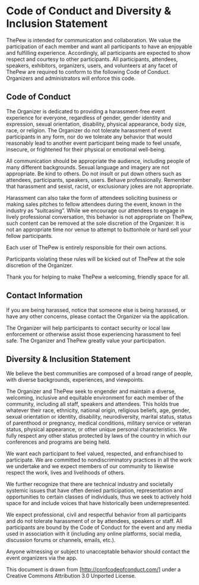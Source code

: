 # Code of Conduct and Diversity & Inclusion Statement

ThePew is intended for communication and collaboration. We value the participation of each member and want all participants to have an enjoyable and fulfilling experience. Accordingly, all participants are expected to show respect and courtesy to other participants. All participants, attendees, speakers, exhibitors, organizers, users, and volunteers at any facet of ThePew are required to conform to the following Code of Conduct. Organizers and administrators will enforce this code.

## Code of Conduct

The Organizer is dedicated to providing a harassment-free event experience for everyone, regardless of gender, gender identity and expression, sexual orientation, disability, physical appearance, body size, race, or religion. The Organizer do not tolerate harassment of event participants in any form, nor do we tolerate any behavior that would reasonably lead to another event participant being made to feel unsafe, insecure, or frightened for their physical or emotional well-being.

All communication should be appropriate the audience, including people of many different backgrounds. Sexual language and imagery are not appropriate. Be kind to others. Do not insult or put down others such as attendees, participants, speakers, users. Behave professionally. Remember that harassment and sexist, racist, or exclusionary jokes are not appropriate.

Harassment can also take the form of attendees soliciting business or making sales pitches to fellow attendees during the event, known in the industry as “suitcasing”. While we encourage our attendees to engage in lively professional conversation, this behavior is not appropriate on ThePew, such content can be removed at the sole discretion of the Organizer. It is not an appropriate time nor venue to attempt to buttonhole or hard sell your fellow participants.

Each user of ThePew is entirely responsible for their own actions.

Participants violating these rules will be kicked out of ThePew at the sole discretion of the Organizer.

Thank you for helping to make ThePew a welcoming, friendly space for all.

## Contact Information

If you are being harassed, notice that someone else is being harassed, or have any other concerns, please contact the Organizer via the application.

The Organizer will help participants to contact security or local law enforcement or otherwise assist those experiencing harassment to feel safe. The Organizer and ThePew greatly value your participation.

## Diversity & Inclusition Statement

We believe the best communities are composed of a broad range of people, with diverse backgrounds, experiences, and viewpoints.

The Organizer and ThePew seek to engender and maintain a diverse, welcoming, inclusive and equitable environment for each member of the community, including all staff, speakers and attendees. This holds true whatever their race, ethnicity, national origin, religious beliefs, age, gender, sexual orientation or identity, disability, neurodiversity, marital status, status of parenthood or pregnancy, medical conditions, military service or veteran status, physical appearance, or other unique personal characteristics. We fully respect any other status protected by laws of the country in which our conferences and programs are being held.

We want each participant to feel valued, respected, and enfranchised to participate. We are committed to nondiscriminatory practices in all the work we undertake and we expect members of our community to likewise respect the work, lives and livelihoods of others.

We further recognize that there are technical industry and societally systemic issues that have often denied participation, representation and opportunities to certain classes of individuals, thus we seek to actively hold space for and include voices that have historically been underrepresented.

We expect professional, civil and respectful behavior from all participants and do not tolerate harassment of or by attendees, speakers or staff. All participants are bound by the Code of Conduct for the event and any media used in association with it (including any online platforms, social media, discussion forums or channels, emails, etc.).

Anyone witnessing or subject to unacceptable behavior should contact the event organizers via the app.

This document is drawn from [http://confcodeofconduct.com/] under a Creative Commons Attribution 3.0 Unported License.
